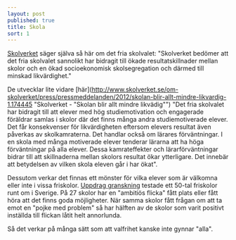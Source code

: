 ```yaml
---
layout: post
published: true
title: Skola
sort: 1
---
```






[Skolverket](http://www.skolverket.se/statistik-och-utvardering/nyhetsarkiv/2.7602/skolverkets-slutsatser-om-likvardighet-och-det-fria-skolvalets-effekter-1.211468) säger själva så här om det fria skolvalet: "Skolverket bedömer att det fria skolvalet sannolikt har bidragit till ökade resultatskillnader mellan skolor och en ökad socioekonomisk skolsegregation och därmed till minskad likvärdighet."

De utvecklar lite vidare [här](http://www.skolverket.se/om-skolverket/press/pressmeddelanden/2012/skolan-blir-allt-mindre-likvardig-1.174445  "Skolverket - "Skolan blir allt mindre likvädig"") "Det fria skolvalet har bidragit till att elever med hög studiemotivation och engagerade föräldrar samlas i skolor där det finns många andra studiemotiverade elever. Det får konsekvenser för likvärdigheten eftersom elevers resultat även påverkas av skolkamraterna. Det handlar också om lärares förväntningar. I en skola med många motiverade elever tenderar lärarna att ha höga förväntningar  på alla elever. Dessa kamrateffekter och lärarförväntningar bidrar till att skillnaderna mellan skolors resultat ökar ytterligare. Det innebär att betydelsen av vilken skola eleven går i har ökat". 

Dessutom verkar det finnas ett mönster för vilka elever som är välkomna eller inte i vissa friskolor. [Uppdrag granskning](http://www.svt.se/ug/friskolor-valjer-bort-besvarliga-elever) testade ett 50-tal friskolor runt om i Sverige. På 27 skolor har en "ambitiös flicka" fått plats eller fått höra att det finns goda möjligheter. När samma skolor fått frågan om att ta emot en "pojke med problem" så har hälften av de skolor som varit positivt inställda till flickan låtit helt annorlunda.

Så det verkar på många sätt som att valfrihet kanske inte gynnar "alla".
